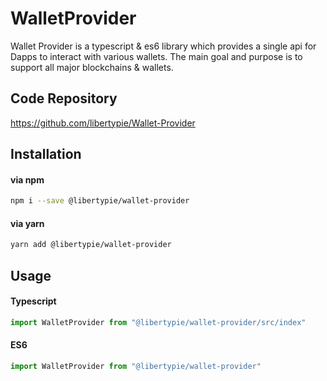 # WalletProvider
Wallet Provider is a typescript & es6 library which provides a single api for Dapps to interact with various wallets. The main goal and purpose is to support all major blockchains & wallets.

## Code Repository
https://github.com/libertypie/Wallet-Provider
## Installation 

#### via npm 
```sh
npm i --save @libertypie/wallet-provider
```

#### via yarn 
```sh
yarn add @libertypie/wallet-provider
```

## Usage

#### Typescript
```js
import WalletProvider from "@libertypie/wallet-provider/src/index"
```

#### ES6
```js
import WalletProvider from "@libertypie/wallet-provider"
```